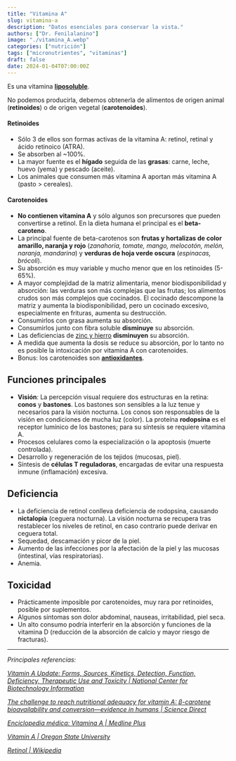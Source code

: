 ```yaml
---
title: "Vitamina A"
slug: vitamina-a
description: "Datos esenciales para conservar la vista."
authors: ["Dr. Fenilalanino"]
image: "./vitamina_A.webp"
categories: ["nutrición"]
tags: ["micronutrientes", "vitaminas"]
draft: false
date: 2024-01-04T07:00:00Z
---
```


Es una vitamina **[liposoluble](/hidrosoluble-vs-liposoluble)**.

No podemos producirla, debemos obtenerla de alimentos de origen animal (**retinoides**) o de origen vegetal (**carotenoides**).

#### Retinoides
- Sólo 3 de ellos son formas activas de la vitamina A: retinol, retinal y ácido retinoico (ATRA).
- Se absorben al ~100%.
- La mayor fuente es el **hígado** seguida de las **grasas**: carne, leche, huevo (yema) y pescado (aceite).
- Los animales que consumen más vitamina A aportan más vitamina A (pasto > cereales).

#### Carotenoides
- **No contienen vitamina A** y sólo algunos son precursores que pueden convertirse a retinol. En la dieta humana el principal es el **beta-caroteno**.
- La principal fuente de beta-carotenos son **frutas y hortalizas de color amarillo, naranja y rojo** (*zanahoria, tomate, mango, melocotón, melón, naranja, mandarina*) y **verduras de hoja verde oscura** (*espinacas, brócoli*).
- Su absorción es muy variable y mucho menor que en los retinoides (5-65%).
- A mayor complejidad de la matriz alimentaria, menor biodisponibilidad y absorción: las verduras son más complejas que las frutas; los alimentos crudos son más complejos que cocinados. El cocinado descompone la matriz y aumenta la biodisponibilidad, pero un cocinado excesivo, especialmente en frituras, aumenta su destrucción.
- Consumirlos con grasa aumenta su absorción.
- Consumirlos junto con fibra soluble **disminuye** su absorción.
- Las deficiencias de [zinc y hierro](/minerales) **disminuyen** su absorción.
- A medida que aumenta la dosis se reduce su absorción, por lo tanto no es posible la intoxicación por vitamina A con carotenoides.
- Bonus: los carotenoides son **[antioxidantes](/antioxidantes)**.


## Funciones principales

- **Visión**: La percepción visual requiere dos estructuras en la retina: **conos** y **bastones**. Los bastones son sensibles a la luz tenue y necesarios para la visión nocturna. Los conos son responsables de la visión en condiciones de mucha luz (color). La proteína **rodopsina** es el receptor lumínico de los bastones; para su síntesis se requiere vitamina A.
- Procesos celulares como la especialización o la apoptosis (muerte controlada).
- Desarrollo y regeneración de los tejidos (mucosas, piel).
- Síntesis de **células T reguladoras**, encargadas de evitar una respuesta inmune (inflamación) excesiva.


## Deficiencia
- La deficiencia de retinol conlleva deficiencia de rodopsina, causando **nictalopia** (ceguera nocturna). La visión nocturna se recupera tras restablecer los niveles de retinol, en caso contrario puede derivar en ceguera total.
- Sequedad, descamación y picor de la piel.
- Aumento de las infecciones por la afectación de la piel y las mucosas (intestinal, vías respiratorias).
- Anemia.


## Toxicidad
- Prácticamente imposible por carotenoides, muy rara por retinoides, posible por suplementos.
- Algunos síntomas son dolor abdominal, nauseas, irritabilidad, piel seca.
- Un alto consumo podría interferir en la absorción y funciones de la vitamina D (reducción de la absorción de calcio y mayor riesgo de fracturas).


---

*Principales referencias:*

*[Vitamin A Update: Forms, Sources, Kinetics, Detection, Function, Deficiency, Therapeutic Use and Toxicity | National Center for Biotechnology Information](https://www.ncbi.nlm.nih.gov/pmc/articles/PMC8157347/)*

*[The challenge to reach nutritional adequacy for vitamin A: β-carotene bioavailability and conversion—evidence in humans | Science Direct](https://www.sciencedirect.com/science/article/pii/S0002916523030289)*

*[Enciclopedia médica: Vitamina A | Medline Plus](https://medlineplus.gov/spanish/ency/article/002400.htm)*

*[Vitamin A | Oregon State University](https://lpi.oregonstate.edu/mic/vitamins/vitamin-A)*

*[Retinol | Wikipedia](https://en.wikipedia.org/wiki/Retinol)*
